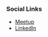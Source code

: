 ### Social Links
* [Meetup](https://meetup.com/OWASP-Kansas-City)
* [LinkedIn](https://www.linkedin.com/company/owaspkc)
